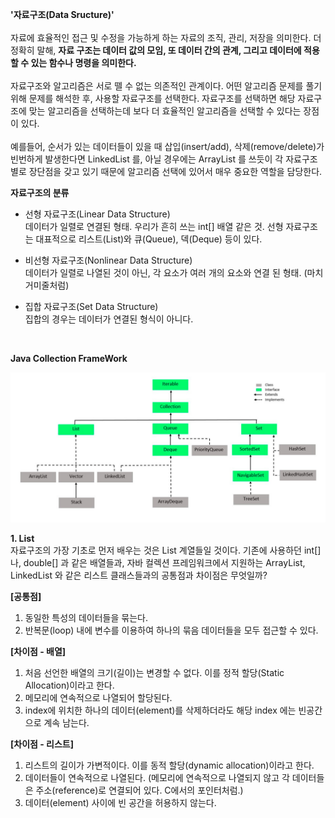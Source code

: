 **'자료구조(Data Sructure)'**  
<br>
자료에 효율적인 접근 및 수정을 가능하게 하는 자료의 조직, 관리, 저장을 의미한다.
더 정확히 말해, **자료 구조는 데이터 값의 모임, 또 데이터 간의 관계, 
그리고 데이터에 적용할 수 있는 함수나 명령을 의미한다.**  
<br>
자료구조와 알고리즘은 서로 뗄 수 없는 의존적인 관계이다.
어떤 알고리즘 문제를 풀기 위해 문제를 해석한 후, 사용할 자료구조를 선택한다.
자료구조를 선택하면 해당 자료구조에 맞는 알고리즘을 선택하는데 보다 더 효율적인 알고리즘을
선택할 수 있다는 장점이 있다.  
<br>
예를들어, 순서가 있는 데이터들이 있을 때 삽입(insert/add), 삭제(remove/delete)가
빈번하게 발생한다면 LinkedList 를, 아닐 경우에는 ArrayList 를 쓰듯이 각 자료구조별로
장단점을 갖고 있기 때문에 알고리즘 선택에 있어서 매우 중요한 역할을 담당한다.
  
**자료구조의 분류**
  * 선형 자료구조(Linear Data Structure)  
  데이터가 일렬로 연결된 형태. 우리가 흔히 쓰는 int[] 배열 같은 것.
  선형 자료구조는 대표적으로 리스트(List)와 큐(Queue), 덱(Deque) 등이 있다.  
  
  * 비선형 자료구조(Nonlinear Data Structure)  
  데이터가 일렬로 나열된 것이 아닌, 각 요소가 여러 개의 요소와 연결 된 형태. (마치 거미줄처럼)
  * 집합 자료구조(Set Data Structure)  
  집합의 경우는 데이터가 연결된 형식이 아니다.
  <br>

**Java Collection FrameWork**

![javaCollectionFramework](./collection_framework.png)

**1. List**  
자료구조의 가장 기초로 먼저 배우는 것은 List 계열들일 것이다. 
기존에 사용하던 int[] 나, double[] 과 같은 배열들과, 자바 컬렉션 프레임워크에서 지원하는
ArrayList, LinkedList 와 같은 리스트 클래스들과의 공통점과 차이점은 무엇일까?  
  
**[공통점]**
1. 동일한 특성의 데이터들을 묶는다.
2. 반복문(loop) 내에 변수를 이용하여 하나의 묶음 데이터들을 모두 접근할 수 있다.
  
**[차이점 - 배열]**
1. 처음 선언한 배열의 크기(길이)는 변경할 수 없다. 이를 정적 할당(Static Allocation)이라고 한다.
2. 메모리에 연속적으로 나열되어 할당된다.
3. index에 위치한 하나의 데이터(element)를 삭제하더라도 해당 index 에는 빈공간으로 계속 남는다.
  
**[차이점 - 리스트]**
1. 리스트의 길이가 가변적이다. 이를 동적 할당(dynamic allocation)이라고 한다.
2. 데이터들이 연속적으로 나열된다. (메모리에 연속적으로 나열되지 않고 각 데이터들은 주소(reference)로 연결되어 있다. C에서의 포인터처럼.)
3. 데이터(element) 사이에 빈 공간을 허용하지 않는다.

